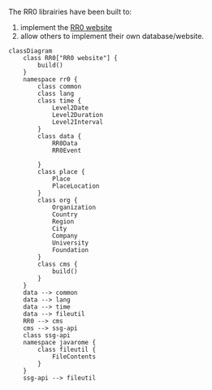 The RR0 librairies have been built to:
1. implement the [RR0 website](https://rr0.org)
2. allow others to implement their own database/website.

```mermaid
classDiagram
    class RR0["RR0 website"] {
        build()
    }
    namespace rr0 {
        class common
        class lang
        class time {
            Level2Date
            Level2Duration
            Level2Interval
        }
        class data {
            RR0Data
            RR0Event
            
        }
        class place {
            Place
            PlaceLocation
        }
        class org {
            Organization
            Country
            Region
            City
            Company
            University
            Foundation
        }
        class cms {
            build()
        }
    }
    data --> common
    data --> lang
    data --> time
    data --> fileutil
    RR0 --> cms
    cms --> ssg-api
    class ssg-api
    namespace javarome {
        class fileutil {
            FileContents
        }
    }
    ssg-api --> fileutil
```
